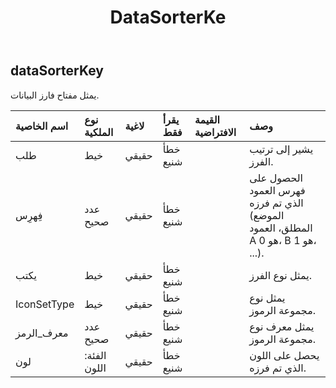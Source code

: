 ﻿---
title: DataSorterKe
second_title: Aspose.Cells Cloud Documen
type: docs
url: /ar/specification/model/datasorterkey/
description: "Aspose.Cells مواصفات النموذج السحابي: DataSorterKey. تعامل بسهولة مع Excel ومستندات جداول البيانات الأخرى التي تحتوي على ميزات مثل الفتح والتوليد والتحرير والتقسيم والدمج والمقارنة والتحويل"
weight: 50
---
## **dataSorterKey**

 يمثل مفتاح فارز البيانات.

| اسم الخاصية| نوع الملكية| لاغية| يقرأ فقط| القيمة الافتراضية| وصف|
|:- |:- |:- |:- |:- |:- |
| طلب| خيط| حقيقي| خطأ شنيع|| يشير إلى ترتيب الفرز.|
| فِهرِس| عدد صحيح| حقيقي| خطأ شنيع|| الحصول على فهرس العمود الذي تم فرزه (الموضع المطلق، العمود A هو 0، B هو 1، ...).|
| يكتب| خيط| حقيقي| خطأ شنيع|| يمثل نوع الفرز.|
| IconSetType| خيط| حقيقي| خطأ شنيع|| يمثل نوع مجموعة الرموز.|
| معرف_الرمز| عدد صحيح| حقيقي| خطأ شنيع|| يمثل معرف نوع مجموعة الرموز.|
| لون| الفئة: اللون| حقيقي| خطأ شنيع|| يحصل على اللون الذي تم فرزه.|

